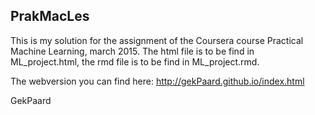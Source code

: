 ## PrakMacLes

This is my solution for the assignment of the Coursera course Practical Machine Learning, march 2015.
The html file is to be find in ML_project.html, the rmd file is to be find in ML_project.rmd. 

The webversion you can find here: http://gekPaard.github.io/index.html

GekPaard
